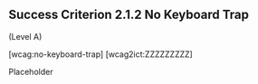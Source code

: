 ## Success Criterion 2.1.2 No Keyboard Trap

(Level A)

[wcag:no-keyboard-trap]
[wcag2ict:ZZZZZZZZZ]

Placeholder
